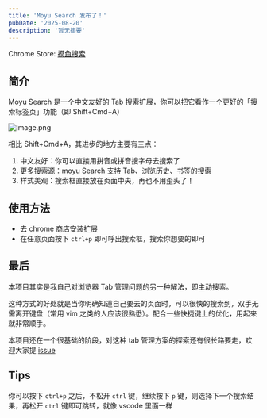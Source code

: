 ```yaml
---
title: 'Moyu Search 发布了！'
pubDate: '2025-08-20'
description: '暂无摘要'
---
```


Chrome Store: [摸鱼搜索](https://chromewebstore.google.com/detail/moyu-search/bomgjaoflafjgeojbdakogolgdingcib?authuser=0&hl=zh-CN)

## 简介

Moyu Search 是一个中文友好的 Tab 搜索扩展，你可以把它看作一个更好的「搜索标签页」功能（即 Shift+Cmd+A）

![image.png](/Moyu_Search_发布了！-1.png)

相比 Shift+Cmd+A，其进步的地方主要有三点：

1. 中文友好：你可以直接用拼音或拼音搜字母去搜索了
2. 更多搜索源：moyu Search 支持 Tab、浏览历史、书签的搜索
3. 样式美观：搜索框直接放在页面中央，再也不用歪头了！

## 使用方法

- 去 chrome 商店安装[扩展](https://chromewebstore.google.com/detail/moyu-search/bomgjaoflafjgeojbdakogolgdingcib?authuser=0&hl=zh-CN)
- 在任意页面按下 `ctrl+p` 即可呼出搜索框，搜索你想要的即可

## 最后

本项目其实是我自己对浏览器 Tab 管理问题的另一种解法，即主动搜索。

这种方式的好处就是当你明确知道自己要去的页面时，可以很快的搜索到，双手无需离开键盘（常用 vim 之类的人应该很熟悉）。配合一些快捷键上的优化，用起来就非常顺手。

本项目还在一个很基础的阶段，对这种 tab 管理方案的探索还有很长路要走，欢迎大家提 [issue](https://github.com/MoYuM/moyu-search)

## Tips

你可以按下 `ctrl+p` 之后，不松开 `ctrl` 键，继续按下 `p` 键，则选择下一个搜索结果，再松开 `ctrl` 键即可跳转，就像 vscode 里面一样
